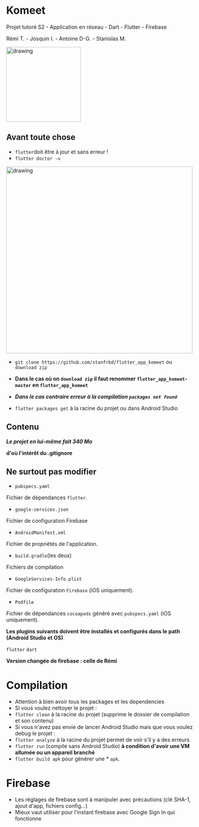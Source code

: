 # Komeet

Projet tutoré S2 - Application en réseau - Dart - Flutter - Firebase

Rémi T. - Josquin I. - Antoine D-G. - Stanislas M.

<img src="https://user-images.githubusercontent.com/44167150/59147905-bfdc5880-8a01-11e9-9151-7425f80d2143.png" alt="drawing" width="200"/>

## Avant toute chose
* `flutter`doit être à jour et sans erreur !
* `flutter doctor -v`

<img src="https://user-images.githubusercontent.com/44167150/59148837-e30d0500-8a0d-11e9-9f1d-63894e55ff57.png" alt="drawing" width="500"/>

* `git clone https://github.com/stanfrbd/flutter_app_komeet` ou `download zip`

* **Dans le cas où on `download zip` il faut renommer `flutter_app_komeet-master` en `flutter_app_komeet`**

* ***Dans le cas contraire erreur à la compilation `packages not found`***

* `flutter packages get` à la racine du projet ou dans Android Studio

## Contenu

***Le projet en lui-même fait 340 Mo***

**d'où l'intérêt du .gitignore**

## Ne surtout pas modifier

* `pubspecs.yaml` 

Fichier de dépendances `flutter`.

* `google-services.json` 

Fichier de configuration Firebase

* `AndroidManifest.xml` 

Fichier de propriétés de l'application.

* `build.gradle`(les deux) 

Fichiers de compilation

* `GoogleServices-Info.plist`

Fichier de configuration `Firebase` (iOS uniquement).

* `Podfile` 

Fichier de dépendances `cocoapods` généré avec `pubspecs.yaml` (iOS uniquement).

**Les plugins suivants doivent être installés et configurés dans le path (Android Studio et OS)**

`flutter`
`dart`

**Version changée de firebase : celle de Rémi**


# Compilation

* Attention à bien avoir tous les packages et les dependencies
* Si vous voulez nettoyer le projet :
* `flutter clean` à la racine du projet (supprime le dossier de compilation et son contenu)
* Si vous n'avez pas envie de lancer Android Studio mais que vous voulez debug le projet : 
* `flutter analyze` à la racine du projet permet de voir s'il y a des erreurs
* `flutter run` (compile sans Android Studio) **à condition d'avoir une VM allumée ou un appareil branché**
* `flutter build apk` pour générer une * `apk`.

# Firebase

* Les réglages de firebase sont à manipuler avec précautions (clé SHA-1, ajout d'app, fichiers config...)
* Mieux vaut utiliser pour l'instant firebase avec Google Sign In qui fonctionne

